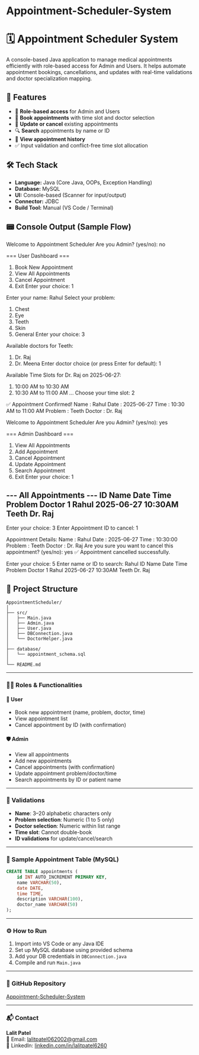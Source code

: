 # Appointment-Scheduler-System
# 🗓️ Appointment Scheduler System

A console-based Java application to manage medical appointments efficiently with role-based access for Admin and Users. It helps automate appointment bookings, cancellations, and updates with real-time validations and doctor specialization mapping.

## 🚀 Features

- 🔐 **Role-based access** for Admin and Users
- 📅 **Book appointments** with time slot and doctor selection
- 🔄 **Update or cancel** existing appointments
- 🔍 **Search** appointments by name or ID
- 📃 **View appointment history**
- ✅ Input validation and conflict-free time slot allocation

## 🛠️ Tech Stack

- **Language:** Java (Core Java, OOPs, Exception Handling)
- **Database:** MySQL
- **UI:** Console-based (Scanner for input/output)
- **Connector:** JDBC
- **Build Tool:** Manual (VS Code / Terminal)

## 📟 Console Output (Sample Flow)
Welcome to Appointment Scheduler
Are you Admin? (yes/no): no

=== User Dashboard ===
1. Book New Appointment
2. View All Appointments
3. Cancel Appointment
4. Exit
Enter your choice: 1

Enter your name: Rahul
Select your problem:
1. Chest
2. Eye
3. Teeth
4. Skin
5. General
Enter your choice: 3

Available doctors for Teeth:
1. Dr. Raj
2. Dr. Meena
Enter doctor choice (or press Enter for default): 1

Available Time Slots for Dr. Raj on 2025-06-27:
1. 10:00 AM to 10:30 AM
2. 10:30 AM to 11:00 AM
...
Choose your time slot: 2

✅ Appointment Confirmed!
Name     : Rahul
Date     : 2025-06-27
Time     : 10:30 AM to 11:00 AM
Problem  : Teeth
Doctor   : Dr. Raj

Welcome to Appointment Scheduler
Are you Admin? (yes/no): yes

=== Admin Dashboard ===
1. View All Appointments
2. Add Appointment
3. Cancel Appointment
4. Update Appointment
5. Search Appointment
6. Exit
Enter your choice: 1

--- All Appointments ---
ID   Name         Date        Time     Problem      Doctor
1    Rahul        2025-06-27  10:30AM  Teeth        Dr. Raj
------------------------------------------------------------

Enter your choice: 3
Enter Appointment ID to cancel: 1

Appointment Details:
Name    : Rahul
Date    : 2025-06-27
Time    : 10:30:00
Problem : Teeth
Doctor  : Dr. Raj
Are you sure you want to cancel this appointment? (yes/no): yes
✅ Appointment cancelled successfully.

Enter your choice: 5
Enter name or ID to search: Rahul
ID   Name    Date        Time     Problem    Doctor
1    Rahul   2025-06-27  10:30AM  Teeth      Dr. Raj


## 📂 Project Structure

```plaintext
AppointmentScheduler/
│
├── src/
│   ├── Main.java
│   ├── Admin.java
│   ├── User.java
│   ├── DBConnection.java
│   └── DoctorHelper.java
│
├── database/
│   └── appointment_schema.sql
│
└── README.md
```
---

### 🧑‍⚕️ Roles & Functionalities

#### 👤 User
- Book new appointment (name, problem, doctor, time)  
- View appointment list  
- Cancel appointment by ID (with confirmation)  

#### 🛡️ Admin
- View all appointments  
- Add new appointments  
- Cancel appointments (with confirmation)  
- Update appointment problem/doctor/time  
- Search appointments by ID or patient name  

---

### 📌 Validations

- **Name**: 3–20 alphabetic characters only  
- **Problem selection**: Numeric (1 to 5 only)  
- **Doctor selection**: Numeric within list range  
- **Time slot**: Cannot double-book  
- **ID validations** for update/cancel/search  

---

### 🧪 Sample Appointment Table (MySQL)

```sql
CREATE TABLE appointments (
    id INT AUTO_INCREMENT PRIMARY KEY,
    name VARCHAR(50),
    date DATE,
    time TIME,
    description VARCHAR(100),
    doctor_name VARCHAR(50)
);
```

---

### ⚙️ How to Run

1. Import into VS Code or any Java IDE  
2. Set up MySQL database using provided schema  
3. Add your DB credentials in `DBConnection.java`  
4. Compile and run `Main.java`  

---

### 🔗 GitHub Repository  
[Appointment-Scheduler-System](https://github.com/LalitPatel06/Appointment-Scheduler-System)

---

### 📬 Contact  
**Lalit Patel**  
📧 Email: lalitpatel062002@gmail.com  
🔗 LinkedIn: [linkedin.com/in/lalitpatel6260](https://www.linkedin.com/in/lalitpatel6260)
